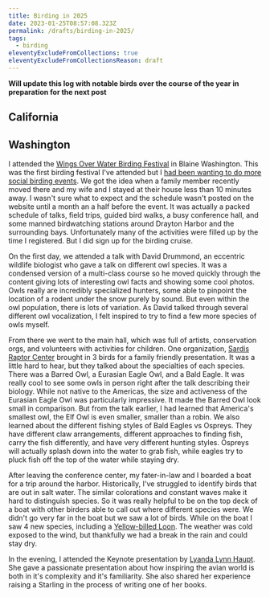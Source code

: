 ```yaml
---
title: Birding in 2025
date: 2023-01-25T08:57:08.323Z
permalink: /drafts/birding-in-2025/
tags:
  - birding
eleventyExcludeFromCollections: true
eleventyExcludeFromCollectionsReason: draft
---
```


**Will update this log with notable birds over the course of the year in preparation for the next post**

## California

## Washington

I attended the [Wings Over Water Birding Festival](https://www.wingsoverwaterbirdingfestival.com/) in Blaine Washington.
This was the first birding festival I've attended but I [had been wanting to do more social birding events](/posts/2024/12/16/til-cbc/).
We got the idea when a family member recently moved there and my wife and I stayed at their house less than 10 minutes away.
I wasn't sure what to expect and the schedule wasn't posted on the website until a month an a half before the event.
It was actually a packed schedule of talks, field trips, guided bird walks, a busy conference hall, and some manned birdwatching stations around Drayton Harbor and the surrounding bays.
Unfortunately many of the activities were filled up by the time I registered.
But I did sign up for the birding cruise.

On the first day, we attended a talk with David Drummond, an eccentric wildlife biologist who gave a talk on different owl species.
It was a condensed version of a multi-class course so he moved quickly through the content giving lots of interesting owl facts and showing some cool photos.
Owls really are incredibly specialized hunters, some able to pinpoint the location of a rodent under the snow purely by sound.
But even within the owl population, there is lots of variation.
As David talked through several different owl vocalization, I felt inspired to try to find a few more species of owls myself.

From there we went to the main hall, which was full of artists, conservation orgs, and volunteers with activities for children.
One organization, [Sardis Raptor Center](https://www.facebook.com/SardisRaptor/) brought in 3 birds for a family friendly presentation.
It was a little hard to hear, but they talked about the specialties of each species.
There was a Barred Owl, a Eurasian Eagle Owl, and a Bald Eagle.
It was really cool to see some owls in person right after the talk describing their biology.
While not native to the Americas, the size and activeness of the Eurasian Eagle Owl was particularly impressive.
It made the Barred Owl look small in comparison.
But from the talk earlier, I had learned that America's smallest owl, the Elf Owl is even smaller, smaller than a robin.
We also learned about the different fishing styles of Bald Eagles vs Ospreys.
They have different claw arrangements, different approaches to finding fish, carry the fish differently, and have very different hunting styles.
Ospreys will actually splash down into the water to grab fish, while eagles try to pluck fish off the top of the water while staying dry.

After leaving the conference center, my fater-in-law and I boarded a boat for a trip around the harbor.
Historically, I've struggled to identify birds that are out in salt water.
The similar colorations and constant waves make it hard to distinguish species.
So it was really helpful to be on the top deck of a boat with other birders able to call out where different species were.
We didn't go very far in the boat but we saw a lot of birds.
While on the boat I saw 4 new species, including a [Yellow-billed Loon](https://ebird.org/species/yebloo).
The weather was cold exposed to the wind, but thankfully we had a break in the rain and could stay dry.

In the evening, I attended the Keynote presentation by [Lyanda Lynn Haupt](https://www.lyandalynnhaupt.com/).
She gave a passionate presentation about how inspiring the avian world is both in it's complexity and it's familiarity.
She also shared her experience raising a Starling in the process of writing one of her books.
